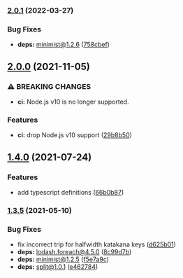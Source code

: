 ### [2.0.1](https://github.com/KenanY/tripcode/compare/2.0.0...2.0.1) (2022-03-27)


### Bug Fixes

* **deps:** minimist@1.2.6 ([758cbef](https://github.com/KenanY/tripcode/commit/758cbef58fea1625c05634b93ca7b792cc618f0f))

## [2.0.0](https://github.com/KenanY/tripcode/compare/1.4.0...2.0.0) (2021-11-05)


### ⚠ BREAKING CHANGES

* **ci:** Node.js v10 is no longer supported.

### Features

* **ci:** drop Node.js v10 support ([29b8b50](https://github.com/KenanY/tripcode/commit/29b8b50b8ad7082d27180a73b7b3b26d8a963a5d))

## [1.4.0](https://github.com/KenanY/tripcode/compare/1.3.5...1.4.0) (2021-07-24)


### Features

* add typescript definitions ([66b0b87](https://github.com/KenanY/tripcode/commit/66b0b871d1a4d67cd7488a642292c772965ae802))

### [1.3.5](https://github.com/KenanY/tripcode/compare/1.3.4...1.3.5) (2021-05-10)


### Bug Fixes

* fix incorrect trip for halfwidth katakana keys ([d625b01](https://github.com/KenanY/tripcode/commit/d625b01ab08327d341aacb020e04009a28a8907a))
* **deps:** lodash.foreach@4.5.0 ([8c99d7b](https://github.com/KenanY/tripcode/commit/8c99d7bc46fe7adbd60c4a0ea58c0cd237f7fc33))
* **deps:** minimist@1.2.5 ([f5e7a9c](https://github.com/KenanY/tripcode/commit/f5e7a9c9d03c7065db79d0bbfb3421ee37d65cf7))
* **deps:** split@1.0.1 ([e462784](https://github.com/KenanY/tripcode/commit/e4627845d560dbc9525221e182e07608e7dadbfa))
